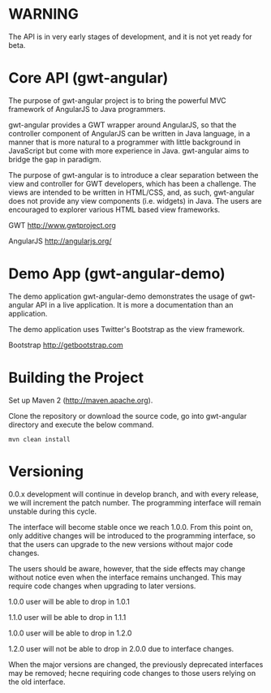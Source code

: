 WARNING
=======

The API is in very early stages of development, and it is not yet ready for
beta.


Core API (gwt-angular)
======================

The purpose of gwt-angular project is to bring the powerful MVC framework of
AngularJS to Java programmers.

gwt-angular provides a GWT wrapper around AngularJS, so that the controller
component of AngularJS can be written in Java language, in a manner that is 
more natural to a programmer with little background in JavaScript but come with
more experience in Java. gwt-angular aims to bridge the gap in paradigm.

The purpose of gwt-angular is to introduce a clear separation between the view
and controller for GWT developers, which has been a challenge. The views are 
intended to be written in HTML/CSS, and, as such, gwt-angular does not provide 
any view components (i.e. widgets) in Java. The users are  encouraged to 
explorer various HTML based view frameworks.

GWT
	http://www.gwtproject.org

AngularJS
	http://angularjs.org/


Demo App (gwt-angular-demo)
===========================

The demo application gwt-angular-demo demonstrates the usage of gwt-angular API
in a live application. It is more a documentation than an application.

The demo application uses Twitter's Bootstrap as the view framework.

Bootstrap
	http://getbootstrap.com


Building the Project
====================

Set up Maven 2 (http://maven.apache.org).

Clone the repository or download the source code, go into gwt-angular directory
and execute the below command.

```
mvn clean install
```

Versioning
==========

0.0.x development will continue in develop branch, and with every release, we
will increment the patch number. The programming interface will remain unstable
during this cycle.

The interface will become stable once we reach 1.0.0. From this point on, only
additive changes will be introduced to the programming interface, so that the
users can upgrade to the new versions without major code changes.

The users should be aware, however, that the side effects may change without
notice even when the interface remains unchanged. This may require code changes
when upgrading to later versions.

1.0.0 user will be able to drop in 1.0.1

1.1.0 user will be able to drop in 1.1.1

1.0.0 user will be able to drop in 1.2.0

1.2.0 user will not be able to drop in 2.0.0 due to interface changes.

When the major versions are changed, the previously deprecated interfaces may
be removed; hecne requiring code changes to those users relying on the old 
interface.
